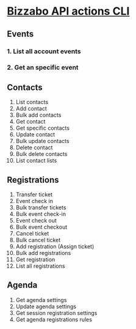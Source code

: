 # [Bizzabo API actions CLI](https://github.com/memosk8/update-reg)

## Events

### 1. List all account events

### 2. Get an specific event

## Contacts

1. List contacts
2. Add contact
3. Bulk add contacts
4. Get contact
5. Get specific contacts
6. Update contact
7. Bulk update contacts
8. Delete contact
9. Bulk delete contacts
10. List contact lists

## Registrations

1. Transfer ticket
2. Event check in
3. Bulk transfer tickets
4. Bulk event check-in
5. Event check out
6. Bulk event checkout
7. Cancel ticket
8. Bulk cancel ticket
9. Add registration (Assign ticket)
10. Bulk add registrations
11. Get registration
12. List all registrations

## Agenda

1. Get agenda settings
2. Update agenda settings
3. Get session registration settings
4. Get agenda registrations rules
